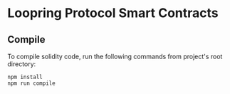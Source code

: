 # Loopring Protocol Smart Contracts

## Compile

To compile solidity code, run the following commands from project's root directory:
```
npm install
npm run compile
```
